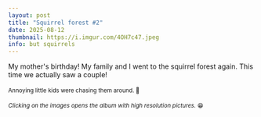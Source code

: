 ```yaml
---
layout: post
title: "Squirrel forest #2"
date: 2025-08-12
thumbnail: https://i.imgur.com/4OH7c47.jpeg 
info: but squirrels
---
```

My mother's birthday! My family and I went to the squirrel forest again. This time we actually saw a couple! 
<br>
<br>
<small>Annoying little kids were chasing them around. 😤</small>
<br>
<br>
<small>_Clicking on the images opens the album with high resolution pictures._ 😁</small>

<blockquote class="imgur-embed-pub" lang="en" data-id="a/JOQXdWJ"  ><a href="//imgur.com/a/JOQXdWJ"></a></blockquote><script async src="//s.imgur.com/min/embed.js" charset="utf-8"></script>
